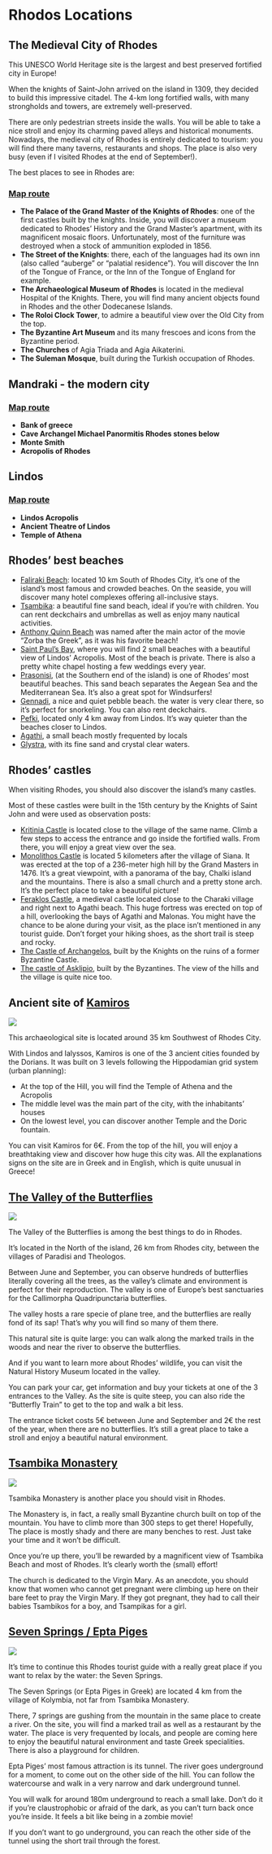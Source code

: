 # Rhodos Locations

## The Medieval City of Rhodes

This UNESCO World Heritage site is the largest and best preserved fortified city in Europe!

When the knights of Saint-John arrived on the island in 1309, they decided to build this impressive citadel. The 4-km long fortified walls, with many strongholds and towers, are extremely well-preserved.

There are only pedestrian streets inside the walls. You will be able to take a nice stroll and enjoy its charming paved alleys and historical monuments. Nowadays, the medieval city of Rhodes is entirely dedicated to tourism: you will find there many taverns, restaurants and shops. The place is also very busy (even if I visited Rhodes at the end of September!).

The best places to see in Rhodes are:

### [Map route](https://www.google.com/maps/dir/Modern+Greek+Art+Museum,+Plateia+G.+Xaritou,+Rodos+851+00,+Greece/Palace+of+the+Grand+Master+of+the+Knights+of+Rhodes,+Ippoton,+Rodos+851+00,+Greece/Street+of+the+Knights+of+Rhodes,+Ippoton+1-9,+Rodos+851+00,+Greece/Archaeological+Museum+of+Rhodes,+Akti+Sachtouri+8,+Rodos+851+00,+Greece/Medieval+Clock+Tower+Roloi,+Apollonion+11,+Rodos+851+00,+Greece/Saint+Trinity,+Rhodes,+Greece/Meczet+Sulejmana,+Apollonion+11,+Rodos+851+00,+Greece/@36.444607,28.222298,14.48z/data=!4m44!4m43!1m5!1m1!1s0x149561e47ed7bd13:0x34b5e90640e9fb95!2m2!1d28.2208238!2d36.4542829!1m5!1m1!1s0x149561e985e8a895:0x68a2ba941a825037!2m2!1d28.2240904!2d36.4457685!1m5!1m1!1s0x149561e9ae96c099:0xc6a382635f08ba26!2m2!1d28.2268221!2d36.4450582!1m5!1m1!1s0x149561e9a55b26cd:0xcd4e8719c31699bd!2m2!1d28.2271382!2d36.444786!1m5!1m1!1s0x149561e951f76275:0x5da8cae244a4b626!2m2!1d28.2238678!2d36.4442686!1m5!1m1!1s0x149561e91a828fb7:0x1df3479face95dd9!2m2!1d28.2256496!2d36.4450973!1m5!1m1!1s0x14956140d7d6fb77:0x293d8b6a7a772eb0!2m2!1d28.2239522!2d36.4438473!3e2)

* **The Palace of the Grand Master of the Knights of Rhodes**: one of the first castles built by the knights. Inside, you will discover a museum dedicated to Rhodes’ History and the Grand Master’s apartment, with its magnificent mosaic floors. Unfortunately, most of the furniture was destroyed when a stock of ammunition exploded in 1856.
* **The Street of the Knights**: there, each of the languages had its own inn (also called “auberge” or “palatial residence”). You will discover the Inn of the Tongue of France, or the Inn of the Tongue of England for example.
* **The Archaeological Museum of Rhodes** is located in the medieval Hospital of the Knights. There, you will find many ancient objects found in Rhodes and the other Dodecanese Islands.
* **The Roloi Clock Tower**, to admire a beautiful view over the Old City from the top.
* **The Byzantine Art Museum** and its many frescoes and icons from the Byzantine period.
* **The Churches** of Agia Triada and Agia Aikaterini.
* **The Suleman Mosque**, built during the Turkish occupation of Rhodes.

## Mandraki - the modern city

### [Map route](https://www.google.com/maps/dir/Bank+of+Greece,+Kirmichali,+Rodos+851+00,+Greece/Cave+Archangel+Michael+Panormitis+Rhodes+stones+below/Monte+Smith/Acropolis+of+Rhodes/@36.4437035,28.2123948,16z/data=!3m1!4b1!4m26!4m25!1m5!1m1!1s0x149561e6211b37fb:0x8d275d781db9bafc!2m2!1d28.2251992!2d36.448496!1m5!1m1!1s0x149561f473768cdd:0xc358c791249d98f2!2m2!1d28.2107099!2d36.445357!1m5!1m1!1s0x1495618afc89feff:0xae9a20cf3a0e4863!2m2!1d28.2088136!2d36.4417867!1m5!1m1!1s0x1495618b76b18c47:0x98970e3bf47683c0!2m2!1d28.2106477!2d36.4399184!3e2)

* **Bank of greece**
* **Cave Archangel Michael Panormitis Rhodes stones below**
* **Monte Smith**
* **Acropolis of Rhodes**

## Lindos

### [Map route](https://www.google.com/maps/dir/Lindos+Acropolis,+Acropolis+of+Lindos,+Lindos+851+07,+Greece/''/Tempel+der+Athene/@36.0904626,28.0826585,16.22z/data=!4m20!4m19!1m5!1m1!1s0x14950e753b585d45:0x8b56f5d65eada2d0!2m2!1d28.088411!2d36.0914899!1m5!1m1!1s0x14950e74916bf951:0xe28ecfe3e68922bf!2m2!1d28.0871141!2d36.0897928!1m5!1m1!1s0x14950e74d649f5ef:0x8f8ef75d7a65c266!2m2!1d28.0883321!2d36.0909311!3e2)

* **Lindos Acropolis**
* **Ancient Theatre of Lindos**
* **Temple of Athena**

## Rhodes’ best beaches

* [Faliraki Beach](https://www.google.com/maps/place/Faliraki+Beach+-+Galazio+Beach/@36.3530741,28.1974822,14.56z/data=!4m8!1m2!2m1!1sFaliraki+Beach!3m4!1s0x0:0x6e7fc1fe3f1db696!8m2!3d36.3497925!4d28.2073706): located 10 km South of Rhodes City, it’s one of the island’s most famous and crowded beaches. On the seaside, you will discover many hotel complexes offering all-inclusive stays.
* [Tsambika](https://www.google.com/maps/place/Tsambika+Beach/@36.2280173,28.1444799,16z/data=!3m1!4b1!4m5!3m4!1s0x14956dcffba234cb:0x1d1a99c293467b40!8m2!3d36.2287812!4d28.1482065): a beautiful fine sand beach, ideal if you’re with children. You can rent deckchairs and umbrellas as well as enjoy many nautical activities.
* [Anthony Quinn Beach](https://www.google.com/maps/place/Anthony+Quinn+Bay/@36.3214221,28.2071329,17z/data=!3m1!4b1!4m5!3m4!1s0x1495660b17c72697:0x3c5a25ec6368e6fc!8m2!3d36.3214221!4d28.2093216) was named after the main actor of the movie “Zorba the Greek”, as it was his favorite beach!
* [Saint Paul’s Bay](https://www.google.com/maps/place/St+Paul's+Bay/@36.0869743,28.0861399,17z/data=!3m1!4b1!4m5!3m4!1s0x14950e733690c711:0x49124bad9c3add47!8m2!3d36.0871048!4d28.088309), where you will find 2 small beaches with a beautiful view of Lindos’ Acropolis. Most of the beach is private. There is also a pretty white chapel hosting a few weddings every year.
* [Prasonisi](https://www.google.com/maps/place/Prasonisi+Kite+Beach/@35.8844783,27.7555053,15z/data=!4m13!1m7!3m6!1s0x1494526d16def68d:0x2fed815ea4264cf5!2sPrasonisi,+Greece!3b1!8m2!3d35.8806619!4d27.7572222!3m4!1s0x1494525a25230e87:0x3d7e18e40ddee619!8m2!3d35.8868727!4d27.7704683), (at the Southern end of the island) is one of Rhodes’ most beautiful beaches. This sand beach separates the Aegean Sea and the Mediterranean Sea. It’s also a great spot for Windsurfers!
* [Gennadi](https://www.google.com/maps/place/Gennadi+Beach/@36.0191061,27.9264158,17z/data=!3m1!4b1!4m5!3m4!1s0x14950786cfd1cd55:0xb45fe28495af1ed3!8m2!3d36.0191061!4d27.9286045), a nice and quiet pebble beach. the water is very clear there, so it’s perfect for snorkeling. You can also rent deckchairs.
* [Pefki](https://www.google.com/maps/place/Pefki+Beach/@36.0739354,28.0291109,15z/data=!4m12!1m6!2m5!1sPefki+Beach!5m3!5m2!4m1!1i2!3m4!1s0x14950ee50aa7f843:0x5e0d8ce2bc4dce28!8m2!3d36.0716808!4d28.0508101), located only 4 km away from Lindos. It’s way quieter than the beaches closer to Lindos.
* [Agathi](https://www.google.com/maps/place/%CE%A0%CE%B1%CF%81%CE%B1%CE%BB%CE%AF%CE%B1+%CE%91%CE%B3%CE%AF%CE%B1%CF%82+%CE%91%CE%B3%CE%B1%CE%B8%CE%AE%CF%82/@36.176229,28.0962016,17z/data=!3m1!4b1!4m5!3m4!1s0x149572b1862de0c9:0xa545e1c8572377c2!8m2!3d36.176229!4d28.0983903), a small beach mostly frequented by locals
* [Glystra](https://www.google.com/maps/place/Glystra+Beach/@36.0657745,27.9943629,18z/data=!4m12!1m6!2m5!1sGlystra+Beach!5m3!5m2!4m1!1i2!3m4!1s0x0:0x46fe7b86e246e9d4!8m2!3d36.0660941!4d27.9953185), with its fine sand and crystal clear waters.

## Rhodes’ castles

When visiting Rhodes, you should also discover the island’s many castles.

Most of these castles were built in the 15th century by the Knights of Saint John and were used as observation posts:

* [Kritinia Castle](https://www.google.com/maps/place/Kritinia+Castle/@36.2629802,27.8019762,15.39z/data=!4m5!3m4!1s0x149598bff39b9851:0x30559ad0b643a5d!8m2!3d36.2641244!4d27.8089339) is located close to the village of the same name. Climb a few steps to access the entrance and go inside the fortified walls. From there, you will enjoy a great view over the sea.
* [Monolithos Castle](https://www.google.com/maps/place/Castle+of+Monolithos/@36.1245168,27.7239694,17z/data=!3m1!4b1!4m5!3m4!1s0x1495bac801d8c54f:0x12336c741e65e12a!8m2!3d36.1245168!4d27.7261581) is located 5 kilometers after the village of Siana. It was erected at the top of a 236-meter high hill by the Grand Masters in 1476. It’s a great viewpoint, with a panorama of the bay, Chalki island and the mountains. There is also a small church and a pretty stone arch. It’s the perfect place to take a beautiful picture!
* [Feraklos Castle](https://www.google.com/maps/place/Feraklos+Castle/@36.0242066,27.7252713,8.93z/data=!4m5!3m4!1s0x14950d4d3a35da21:0xcd55d4daaa4e9d6f!8m2!3d36.1702501!4d28.098651), a medieval castle located close to the Charaki village and right next to Agathi beach. This huge fortress was erected on top of a hill, overlooking the bays of Agathi and Malonas. You might have the chance to be alone during your visit, as the place isn’t mentioned in any tourist guide. Don’t forget your hiking shoes, as the short trail is steep and rocky.
* [The Castle of Archangelos](https://www.google.com/maps/place/Archangelos+Fort+Castle/@36.211713,28.1188455,17z/data=!4m8!1m2!2m1!1sCastle+of+Archangelos!3m4!1s0x0:0x264b71d9e199b3cd!8m2!3d36.211713!4d28.1188455), built by the Knights on the ruins of a former Byzantine Castle.
* [The castle of Asklipio](https://www.google.com/maps/place/Castle+of+Asklipio/@36.0733268,27.9307005,17z/data=!3m1!4b1!4m5!3m4!1s0x1495082273b2bca1:0x8724e9765d0489f2!8m2!3d36.0733268!4d27.9328892), built by the Byzantines. The view of the hills and the village is quite nice too.

## Ancient site of [Kamiros](https://www.google.com/maps/place/Kameiros+851+06,+Greece/@36.3358322,27.9126342,15z/data=!3m1!4b1!4m5!3m4!1s0x14959d81c5218201:0x7350af8c61256c0a!8m2!3d36.335833!4d27.921389)

![](https://www.rhodesguide.com/media_www/images/344916741/201807/RhodesGuide_f831e_city-of-kamiros.jpg)

This archaeological site is located around 35 km Southwest of Rhodes City.

With Lindos and Ialyssos, Kamiros is one of the 3 ancient cities founded by the Dorians. It was built on 3 levels following the Hippodamian grid system (urban planning):

* At the top of the Hill, you will find the Temple of Athena and the Acropolis
* The middle level was the main part of the city, with the inhabitants’ houses
* On the lowest level, you can discover another Temple and the Doric fountain.

You can visit Kamiros for 6€. From the top of the hill, you will enjoy a breathtaking view and discover how huge this city was. All the explanations signs on the site are in Greek and in English, which is quite unusual in Greece!

## [The Valley of the Butterflies](https://www.google.com/maps/place/The+Valley+of+the+Butterflies/@36.3400187,28.0576926,17z/data=!3m1!4b1!4m5!3m4!1s0x14957081f6bf6bc1:0xece283cdb05d1514!8m2!3d36.3400187!4d28.0598813)
![](https://rhodos.gr/wp-content/uploads/butterfly-valley-1857235352_a91b9fca68_b2.jpg)

The Valley of the Butterflies is among the best things to do in Rhodes.

It’s located in the North of the island, 26 km from Rhodes city, between the villages of Paradisi and Theologos.

Between June and September, you can observe hundreds of butterflies literally covering all the trees, as the valley’s climate and environment is perfect for their reproduction. The valley is one of Europe’s best sanctuaries for the Callimorpha Quadripunctaria butterflies.

The valley hosts a rare specie of plane tree, and the butterflies are really fond of its sap! That’s why you will find so many of them there.

This natural site is quite large: you can walk along the marked trails in the woods and near the river to observe the butterflies.

And if you want to learn more about Rhodes’ wildlife, you can visit the Natural History Museum located in the valley.

You can park your car, get information and buy your tickets at one of the 3 entrances to the Valley. As the site is quite steep, you can also ride the “Butterfly Train” to get to the top and walk a bit less.

The entrance ticket costs 5€ between June and September and 2€ the rest of the year, when there are no butterflies. It’s still a great place to take a stroll and enjoy a beautiful natural environment.

## [Tsambika Monastery](https://www.google.com/maps/place/Monastery+Tsambika/@36.2353636,28.1232982,13.61z/data=!4m5!3m4!1s0x14956dc3aee1371b:0xe1ad397824b34857!8m2!3d36.2358783!4d28.1495567)

![](https://greekcitytimes.com/wp-content/uploads/2018/08/Screen-Shot-2018-08-09-at-4.54.53-pm.png)

Tsambika Monastery is another place you should visit in Rhodes.

The Monastery is, in fact, a really small Byzantine church built on top of the mountain. You have to climb more than 300 steps to get there! Hopefully, The place is mostly shady and there are many benches to rest. Just take your time and it won’t be difficult.

Once you’re up there, you’ll be rewarded by a magnificent view of Tsambika Beach and most of Rhodes. It’s clearly worth the (small) effort!

The church is dedicated to the Virgin Mary. As an anecdote, you should know that women who cannot get pregnant were climbing up here on their bare feet to pray the Virgin Mary. If they got pregnant, they had to call their babies Tsambikos for a boy, and Tsampikas for a girl.

## [Seven Springs / Epta Piges](https://www.google.com/maps/place/Seven+Springs/@36.2537394,28.1118562,17z/data=!3m1!4b1!4m5!3m4!1s0x14956e0243efb7eb:0x676c7cd9042012cc!8m2!3d36.2537394!4d28.1140449)

![](https://media-cdn.tripadvisor.com/media/photo-s/13/59/b3/aa/epta-piges.jpg)

It’s time to continue this Rhodes tourist guide with a really great place if you want to relax by the water: the Seven Springs.

The Seven Springs (or Epta Piges in Greek) are located 4 km from the village of Kolymbia, not far from Tsambika Monastery.

There, 7 springs are gushing from the mountain in the same place to create a river. On the site, you will find a marked trail as well as a restaurant by the water. The place is very frequented by locals, and people are coming here to enjoy the beautiful natural environment and taste Greek specialities. There is also a playground for children.

Epta Piges’ most famous attraction is its tunnel. The river goes underground for a moment, to come out on the other side of the hill. You can follow the watercourse and walk in a very narrow and dark underground tunnel.

You will walk for around 180m underground to reach a small lake. Don’t do it if you’re claustrophobic or afraid of the dark, as you can’t turn back once you’re inside. It feels a bit like being in a zombie movie!

If you don’t want to go underground, you can reach the other side of the tunnel using the short trail through the forest.